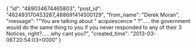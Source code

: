  {
   "id": "489034674465803",
   "post_id": "462493170453287_488691414500129",
   "from_name": "Derek Moran",
   "message": "\"You are talking about \" acquiescence \" ?\"..... the government would do the same thing to you if you never responded to any of their 3 Notices, right?......why cant you?",
   "created_time": "2013-03-06T20:54:03+0000"
 }
